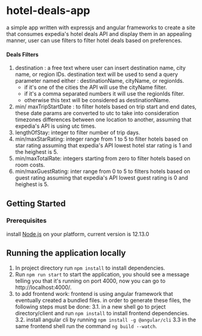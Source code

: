 # hotel-deals-app
a simple app written with expressjs and angular frameworks to create a site that consumes expedia's hotel deals API and display them in an appealing manner, user can use filters to filter hotel deals based on preferences.
#### Deals Filters
1. destination : a free text where user can insert destination name, city name, or region IDs.
destination text will be used to send a query parameter named either : destinationName, cityName, or regionIds.
   * if it's one of the cities the API will use the cityName filter. 
   * if it's a comma separated numbers it will use the regionIds filter.
   * otherwise this text will be considered as destinationName.
2.  min/ maxTripStartDate : 
to filter hotels based on trip start and end dates, these date params are converted to utc to take into consideration timezones differences between one location to another, assuming that expedia's API is using utc times.
3. lengthOfStay: integer to filter number of trip days.
4.  min/maxStarRating: integer range from 1 to 5 to filter hotels based on star rating assuming that expedia's API lowest hotel star rating is 1 and the heighest is 5.
5.  min/maxTotalRate: integers starting from zero to filter hotels based on room costs.
6. min/maxGuestRating: inter range from 0 to 5 to filters hotels based on guest rating assuming that expedia's API lowest guest rating is 0 and heighest is 5.

## Getting Started
### Prerequisites
install [Node.js](https://nodejs.org/en/download/) on your platform, current version is 12.13.0
## Running the application locally
1. In project directory run `npm install` to install dependencies.
2. Run `npm run start` to start the application, you should see a message telling you that it's running on port 4000, now you can go to http://localhost:4000/.
3. to add frontend work: 
frontend is using angular framework that eventually created a bundled files. in order to generate these files, the following steps must be done:
   3.1. in a new shell go to prject directory/client and run `npm install` to install frontend dependencies.
   3.2. install angular cli by running `npm install -g @angular/cli`
   3.3 in the same frontend shell run the command `ng build --watch`.
